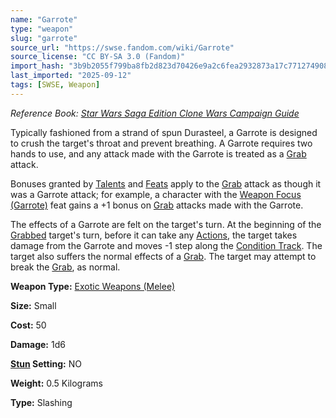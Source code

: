 ```yaml
---
name: "Garrote"
type: "weapon"
slug: "garrote"
source_url: "https://swse.fandom.com/wiki/Garrote"
source_license: "CC BY-SA 3.0 (Fandom)"
import_hash: "3b9b2055f799ba8fb2d823d70426e9a2c6fea2932873a17c7712749084ea98ee"
last_imported: "2025-09-12"
tags: [SWSE, Weapon]
---
```

*Reference Book: [Star Wars Saga Edition Clone Wars Campaign Guide](https://swse.fandom.com/wiki/Star_Wars_Saga_Edition_Clone_Wars_Campaign_Guide)*

Typically fashioned from a strand of spun Durasteel, a Garrote is designed to crush the target's throat and prevent breathing. A Garrote requires two hands to use, and any attack made with the Garrote is treated as a [Grab](https://swse.fandom.com/wiki/Grab) attack.

Bonuses granted by [Talents](https://swse.fandom.com/wiki/Talents) and [Feats](https://swse.fandom.com/wiki/Feats) apply to the [Grab](https://swse.fandom.com/wiki/Grab) attack as though it was a Garrote attack; for example, a character with the [Weapon Focus (Garrote)](https://swse.fandom.com/wiki/Weapon_Focus_(Garrote)) feat gains a +1 bonus on [Grab](https://swse.fandom.com/wiki/Grab) attacks made with the Garrote.

The effects of a Garrote are felt on the target's turn. At the beginning of the [Grabbed](https://swse.fandom.com/wiki/Grabbed) target's turn, before it can take any [Actions](https://swse.fandom.com/wiki/Actions), the target takes damage from the Garrote and moves -1 step along the [Condition Track](https://swse.fandom.com/wiki/Condition_Track). The target also suffers the normal effects of a [Grab](https://swse.fandom.com/wiki/Grab). The target may attempt to break the [Grab](https://swse.fandom.com/wiki/Grab), as normal.

**Weapon Type:** [Exotic Weapons (Melee)](https://swse.fandom.com/wiki/Exotic_Weapons_(Melee))

**Size:** Small

**Cost:** 50

**Damage:** 1d6

**[Stun](https://swse.fandom.com/wiki/Stun) Setting:** NO

**Weight:** 0.5 Kilograms

**Type:** Slashing